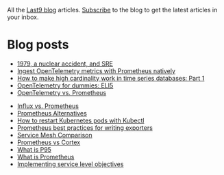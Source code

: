 All the [Last9 blog](https://last9.io/blog) articles. [Subscribe](https://last9.io/blog/subscribe) to the blog to get the latest articles in your inbox.

# Blog posts
<!-- BLOG-POST-LIST:START -->
- [1979, a nuclear accident, and SRE](https://last9.io/blog/1979-a-nuclear-accident-and-sre/)
- [Ingest OpenTelemetry metrics with Prometheus natively](https://last9.io/blog/native-support-for-opentelemetry-metrics-in-prometheus/)
- [How to make high cardinality work in time series databases: Part 1](https://last9.io/blog/how-to-make-high-cardinality-work-in-time-series-databases-part-1/)
- [OpenTelemetry for dummies: ELI5](https://last9.io/blog/opentelemetry-for-dummies-eli5/)
- [OpenTelemetry vs. Prometheus](https://last9.io/blog/opentelemetry-vs-prometheus/)
<!-- BLOG-POST-LIST:END -->
- [Influx vs. Prometheus](https://last9.io/blog/prometheus-vs-influxdb/)
- [Prometheus Alternatives](https://last9.io/blog/prometheus-alternatives/)
- [How to restart Kubernetes pods with Kubectl](https://last9.io/blog/how-to-restart-kubernetes-pods-with-kubectl-tutorial/)
- [Prometheus best practices for writing exporters](https://last9.io/blog/best-practices-using-and-writing-prometheus-exporters/)
- [Service Mesh Comparison](https://last9.io/blog/comparing-popular-service-mesh-offerings/)
- [Prometheus vs Cortex](https://last9.io/blog/prometheus-vs-cortex/)
- [What is P95](https://last9.io/blog/your-percentiles-are-incorrect-p99-of-the-times/)
- [What is Prometheus](https://last9.io/blog/what-is-prometheus/)
- [Implementing service level objectives](https://last9.io/blog/a-practical-guide-to-implementing-slos/)
